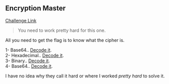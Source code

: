**Encryption Master**
-------------
[Challenge Link](https://mega.nz/#!iPgzXIiD!Pkza_S8YUxIXrZ7gdwMcIoufMzi_FjSio3Vx9GuL0ok)  

> You need to work pretty hard for this one.

All you need to get the flag is to know what the cipher is.

1- Base64.. [Decode it](https://www.base64decode.org/).  
2- Hexadecimal.. [Decode it](http://www.unit-conversion.info/texttools/hexadecimal/).  
3- Binary.. [Decode it](http://www.unit-conversion.info/texttools/convert-text-to-binary).  
4- Base64.. [Decode it](https://www.base64decode.org/).

I have no idea why they call it hard or where I worked *pretty hard* to solve it.
